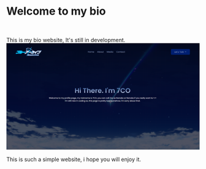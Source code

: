 <h1>Welcome to my bio</h1>
<Br>
<p> This is my bio website, It's still in development.
<img src="/readmeimg/a.png">
<p> This is such a simple website, i hope you will enjoy it.